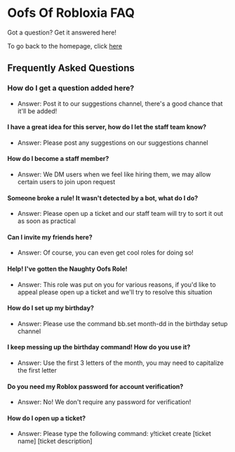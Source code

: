 <h1>Oofs Of Robloxia FAQ</h1>
<p>Got a question? Get it answered here!</p>
To go back to the homepage, click <a href="https://youthfultvman101.github.io/Home/">here</a>

<h2>Frequently Asked Questions</h2>
<h3>How do I get a question added here?</h3>
<ul>
  <li>Answer: Post it to our suggestions channel, there's a good chance that it'll be added!</li>
</ul>

<h4>I have a great idea for this server, how do I let the staff team know?</h4>
<ul>
  <li>Answer: Please post any suggestions on our suggestions channel</li>
</ul>

<h4>How do I become a staff member?</h4>
<ul>
  <li>Answer: We DM users when we feel like hiring them, we may allow certain users to join upon request</li>
</ul>

<h4>Someone broke a rule! It wasn't detected by a bot, what do I do?</h4>
<ul>
  <li>Answer: Please open up a ticket and our staff team will try to sort it out as soon as practical</li>
</ul>

<h4>Can I invite my friends here?</h4>
<ul>
  <li>Answer: Of course, you can even get cool roles for doing so!</li>
</ul>

<h4>Help! I've gotten the Naughty Oofs Role!</h4>
<ul>
  <li>Answer: This role was put on you for various reasons, if you'd like to appeal please open up a ticket and we'll try to resolve this situation</li>
</ul>

<h4>How do I set up my birthday?</h4>
<ul>
  <li>Answer: Please use the command bb.set month-dd in the birthday setup channel</li>
</ul>

<h4>I keep messing up the birthday command! How do you use it?</h4>
<ul>
  <li>Answer: Use the first 3 letters of the month, you may need to capitalize the first letter</li>
</ul>

<h4>Do you need my Roblox password for account verification?</h4>
<ul>
  <li>Answer: No! We don't require any password for verification!</li>
</ul>

<h4>How do I open up a ticket?</h4>
<ul>
  <li>Answer: Please type the following command: y!ticket create [ticket name] [ticket description]</li>
</ul>
